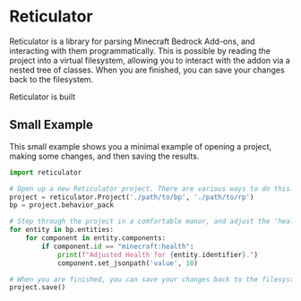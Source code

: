 # Reticulator

Reticulator is a library for parsing Minecraft Bedrock Add-ons, and interacting with them programmatically. This is possible by reading the project into a virtual filesystem, allowing you to interact with the addon via a nested tree of classes. When you are finished, you can save your changes back to the filesystem.

Reticulator is built 

## Small Example

This small example shows you a minimal example of opening a project, making some changes, and then saving the results.


```py
import reticulator

# Open up a new Reticulator project. There are various ways to do this.
project = reticulator.Project('./path/to/bp', './path/to/rp')
bp = project.behavior_pack

# Step through the project in a comfortable manor, and adjust the 'health' component.
for entity in bp.entities:
	for component in entity.components:
		if component.id == "minecraft:health":
			print(f"Adjusted Health for {entity.identifier}.")
			component.set_jsonpath('value', 10)

# When you are finished, you can save your changes back to the filesystem
project.save()
```

